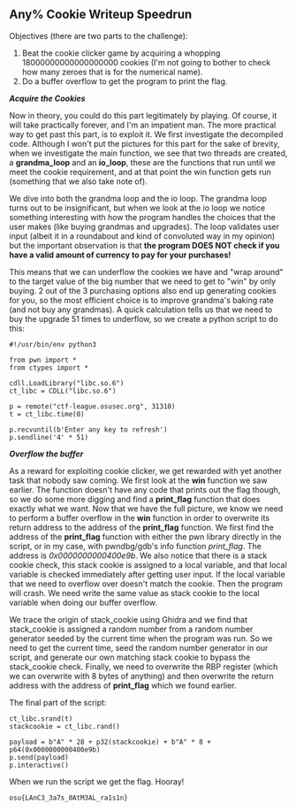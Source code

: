 ﻿## Any% Cookie Writeup Speedrun

Objectives (there are two parts to the challenge):

 1. Beat the cookie clicker game by acquiring a whopping 18000000000000000000 cookies (I'm not going to bother to check how many zeroes that is for the numerical name).
 2. Do a buffer overflow to get the program to print the flag.

***Acquire the Cookies***

Now in theory, you could do this part legitimately by playing. Of course, it will take practically forever, and I'm an impatient man. The more practical way to get past this part, is to exploit it.
We first investigate the decompiled code. Although I won't put the pictures for this part for the sake of brevity, when we investigate the main function, we see that two threads are created, a **grandma_loop** and an **io_loop**, these are the functions that run until we meet the cookie requirement, and at that point the win function gets run (something that we also take note of).

We dive into both the grandma loop and the io loop. The grandma loop turns out to be insignificant, but when we look at the io loop we notice something interesting with how the program handles the choices that the user makes (like buying grandmas and upgrades). The loop validates user input (albeit it in a roundabout and kind of convoluted way in my opinion) but the important observation is that **the program DOES NOT check if you have a valid amount of currency to pay for your purchases!** 

This means that we can underflow the cookies we have and "wrap around" to the target value of the big number that we need to get to "win" by only buying. 2 out of the 3 purchasing options also end up generating cookies for you, so the most efficient choice is to improve grandma's baking rate (and not buy any grandmas). A quick calculation tells us that we need to buy the upgrade 51 times to underflow, so we create a python script to do this:

    #!/usr/bin/env python3
    
    from pwn import *
    from ctypes import *
    
    cdll.LoadLibrary("libc.so.6")
    ct_libc = CDLL("libc.so.6")
    
    p = remote("ctf-league.osusec.org", 31310)
    t = ct_libc.time(0)
    
    p.recvuntil(b'Enter any key to refresh')
    p.sendline('4' * 51)

***Overflow the buffer***

As a reward for exploiting cookie clicker, we get rewarded with yet another task that nobody saw coming. We first look at the **win** function we saw earlier. The function doesn't have any code that prints out the flag though, so we do some more digging and find a **print_flag** function that does exactly what we want. Now that we have the full picture, we know we need to perform a buffer overflow in the **win** function in order to overwrite its return address to the address of the **print_flag** function. We first find the address of the **print_flag** function with either the pwn library directly in the script, or in my case, with pwndbg/gdb's info function *print_flag*. The address is _0x0000000000400e9b_. We also notice that there is a stack cookie check, this stack cookie is assigned to a local variable, and that local variable is checked immediately after getting user input. If the local variable that we need to overflow over doesn't match the cookie. Then the program will crash. We need write the same value as stack cookie to the local variable when doing our buffer overflow.

We trace the origin of stack_cookie using Ghidra and we find that stack_cookie is assigned a random number from a random number generator seeded by the current time when the program was run. So we need to get the current time, seed the random number generator in our script, and generate our own matching stack cookie to bypass the stack_cookie check. Finally, we need to overwrite the RBP register (which we can overwrite with 8 bytes of anything) and then overwrite the return address with the address of **print_flag** which we found earlier.

The final part of the script:

    ct_libc.srand(t)
    stackcookie = ct_libc.rand()
    
    payload = b"A" * 28 + p32(stackcookie) + b"A" * 8 + p64(0x0000000000400e9b)
    p.send(payload)
    p.interactive()

When we run the script we get the flag. Hooray!

    osu{LAnC3_3a7s_0AtM3AL_ra1s1n}


 
